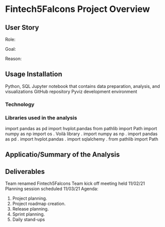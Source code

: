 # Fintech5Falcons Project Overview



## User Story

Role: 

Goal: 

Reason: 


## Usage Installation
Python, SQL Jupyter notebook that contains data preparation, analysis, and visualizations
GitHub repository Pyviz development environment


### Technology




### Libraries used in the analysis
import pandas as pd
import hvplot.pandas
from pathlib import Path
import numpy as np
import os
. Voilà library . import numpy as np . import pandas as pd . import hvplot.pandas . import sqlalchemy . from pathlib import Path

## Applicatio/Summary of the Analysis



## Deliverables
Team renamed Fintech5Falcons
Team kick off meeting held 11/02/21
Planning session scheduled 11/03/21
Agenda:
1. Project planning. 
2. Project roadmap creation.
3. Release planning.
4. Sprint planning.
5. Daily stand-ups